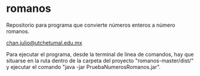 # romanos
Repositorio para programa que convierte números enteros a número romanos.

chan.julio@utchetumal.edu.mx

Para ejecutar el programa, desde la terminal de línea de comandos, hay que situarse en la ruta dentro de la carpeta del proyecto "romanos-master/dist/" y ejecutar el comando "java -jar PruebaNumerosRomanos.jar".
